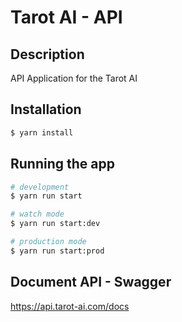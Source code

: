 # Tarot AI - API

## Description

API Application for the Tarot AI

## Installation

```bash
$ yarn install
```

## Running the app

```bash
# development
$ yarn run start

# watch mode
$ yarn run start:dev

# production mode
$ yarn run start:prod
```

## Document API - Swagger

https://api.tarot-ai.com/docs

